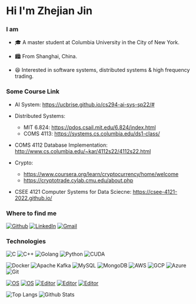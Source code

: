 <h1>Hi I'm Zhejian Jin</h1>

<h3>I am</h3>

* 🎓 A master student at Columbia University in the City of New York.

* 🏙️ From Shanghai, China.

* 😆 Interested in software systems, distributed systems & high frequency trading.

<h3>Some Course Link</h3>

* AI System: https://ucbrise.github.io/cs294-ai-sys-sp22/#

* Distributed Systems:
  * MIT 6.824: https://pdos.csail.mit.edu/6.824/index.html
  * COMS 4113: https://systems.cs.columbia.edu/ds1-class/

* COMS 4112 Database Implementation: http://www.cs.columbia.edu/~kar/4112s22/4112s22.html

* Crypto: 
  * https://www.coursera.org/learn/cryptocurrency/home/welcome
  * https://cryptotrade.cylab.cmu.edu/about.php

* CSEE 4121 Computer Systems for Data Sciecne: https://csee-4121-2022.github.io/


<h3>Where to find me</h3>

<p>
  <a href="https://github.com/Jack-Kin" target="_blank"><img alt="Github" src="https://img.shields.io/badge/GitHub-%2312100E.svg?&style=for-the-badge&logo=Github&logoColor=white" /></a> 
  <a href="https://www.linkedin.com/in/zhejian-jin/" target="_blank"><img alt="LinkedIn" src="https://img.shields.io/badge/linkedIn-%230077B5.svg?&style=for-the-badge&logo=linkedin&logoColor=white" /></a>
  <a href="mailto:zj2324@columbia.edu" target="_blank"><img alt="Gmail" src="https://img.shields.io/badge/Gmail-red?&style=for-the-badge&logo=linkedin&logoColor=white" /></a> 
</p>

<h3>Technologies</h3>

![C](https://img.shields.io/badge/-C-239DFF?style=flat-square&logo=c&logoColor=white)
![C++](https://img.shields.io/badge/-C%2B%2B-00599C?style=flat-square&logo=c%2B%2B&logoColor=white)
![Golang](https://img.shields.io/badge/-Golang-00ADD8?style=flat-square&logo=go&logoColor=white)
![Python](https://img.shields.io/badge/-Python-3776AB?style=flat-square&logo=Python&logoColor=white)
![CUDA](https://img.shields.io/badge/-CUDA-76B900?style=flat-square&logo=NVIDIA&logoColor=white)

![Docker](https://img.shields.io/badge/-Docker-46a2f1?style=flat-square&logo=docker&logoColor=white)
![Apache Kafka](https://img.shields.io/badge/-Apache%20Kafka-231F20?style=flat-square&logo=apache-kafka&logoColor=white)
![MySQL](https://img.shields.io/badge/-MySQL-4479A1?style=flat-square&logo=MySQL&logoColor=white)
![MongoDB](https://img.shields.io/badge/-MongoDB-13aa52?style=flat-square&logo=mongodb&logoColor=white)
![AWS](https://img.shields.io/badge/-AWS-232F3E?style=flat-square&logo=amazon-aws)
![GCP](https://img.shields.io/badge/-GCP-1a73e8?style=flat-square&logo=google-cloud&logoColor=white)
![Azure](https://img.shields.io/badge/-Azure-232F7E?style=flat-square&logo=microsoft-azure&logoColor=white)
![Git](https://img.shields.io/badge/-Git-F05032?style=flat-square&logo=git&logoColor=white)

[![OS](https://img.shields.io/badge/OS-Manjaro-brightgreen?style=flat&logo=Manjaro&logoColor=#35BF5C)](https://manjaro.org/)
[![OS](https://img.shields.io/badge/OS-Windows-blue?style=flat&logo=Windows&logoColor=blue)](https://www.microsoft.com/en-us/windows)
[![Editor](https://img.shields.io/badge/Editor-VSCode-blue?style=flat&logo=visual-studio-code&logoColor=lightblue)](https://code.visualstudio.com/)
[![Editor](https://img.shields.io/badge/Editor-JetBrains-blueviolet?style=flat&logo=JetBrains&logoColor=white)](https://www.jetbrains.com/)
[![Editor](https://img.shields.io/badge/Editor-VIM-019733?style=flat&logo=VIM&logoColor=white)](https://www.vim.org/)



![Top Langs](https://github-readme-stats.vercel.app/api/top-langs/?username=Jack-Kin&hide=TeX,css,HTML,JavaScript&layout=compact&hide_border=true&card_width=300)
![Github Stats](https://github-readme-stats.vercel.app/api?username=Jack-Kin&count_private=true&show_icons=true&include_all_commits=true&hide=issues&hide_border=true&line_height=24)
